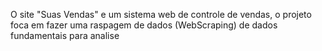 O site "Suas Vendas" e um sistema web de controle de vendas, o projeto foca em fazer uma raspagem de dados (WebScraping) de dados fundamentais para analise
